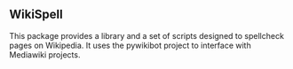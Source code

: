 WikiSpell
--------

This package provides a library and a set of scripts designed to spellcheck
pages on Wikipedia. It uses the pywikibot project to interface with Mediawiki
projects. 
